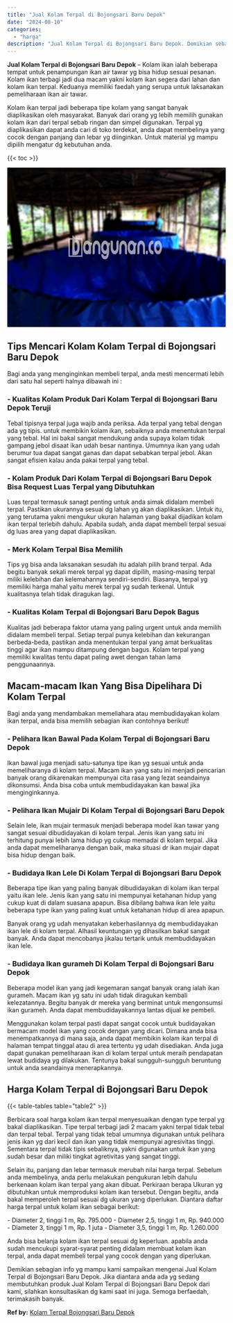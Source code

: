 ```yaml
---
title: "Jual Kolam Terpal di Bojongsari Baru Depok"
date: "2024-08-10"
categories: 
  - "harga"
description: "Jual Kolam Terpal di Bojongsari Baru Depok. Demikian sebagian info yg mampu kami sampaikan mengenai Jual Kolam Terpal di Bojongsari Baru Depok. Jika diantara..."
---
```


**Jual Kolam Terpal di Bojongsari Baru Depok** – Kolam ikan ialah beberapa tempat untuk penampungan ikan air tawar yg bisa hidup sesuai pesanan. Kolam ikan terbagi jadi dua macam yakni kolam ikan segera dari lahan dan kolam ikan terpal. Keduanya memiliki faedah yang serupa untuk laksanakan pemeliharaan ikan air tawar.

Kolam ikan terpal jadi beberapa tipe kolam yang sangat banyak diaplikasikan oleh masyarakat. Banyak dari orang yg lebih memilih gunakan kolam ikan dari terpal sebab ringan dan simpel digunakan. Terpal yg diaplikasikan dapat anda cari di toko terdekat, anda dapat membelinya yang cocok dengan panjang dan lebar yg diinginkan. Untuk material yg mampu dipilih mengatur dg kebutuhan anda.

{{< toc >}}

![Jual Kolam Terpal di Bojongsari Baru Depok](/images/jual-kolam-terpal-62.png)

## Tips Mencari Kolam Kolam Terpal di Bojongsari Baru Depok

Bagi anda yang menginginkan membeli terpal, anda mesti mencermati lebih dari satu hal seperti halnya dibawah ini :

### \- Kualitas Kolam Produk Dari Kolam Terpal di Bojongsari Baru Depok Teruji

Tebal tipisnya terpal juga wajib anda periksa. Ada terpal yang tebal dengan ada yg tipis. untuk membikin kolam ikan, sebaiknya anda menentukan terpal yang tebal. Hal ini bakal sangat mendukung anda supaya kolam tidak gampang jebol disaat ikan udah besar nantinya. Umumnya ikan yang udah berumur tua dapat sangat ganas dan dapat sebabkan terpal jebol. Akan sangat efisien kalau anda pakai terpal yang tebal.

### \- Kolam Produk Dari Kolam Terpal di Bojongsari Baru Depok Bisa Request Luas Terpal yang Dibutuhkan

Luas terpal termasuk sanagt penting untuk anda simak didalam membeli terpal. Pastikan ukurannya sesuai dg lahan yg akan diaplikasikan. Untuk itu, yang terutama yakni mengukur ukuran halaman yang bakal dijadikan kolam ikan terpal terlebih dahulu. Apabila sudah, anda dapat membeli terpal sesuai dg luas area yang dapat diaplikasikan.

### \- Merk Kolam Terpal Bisa Memilih

Tips yg bisa anda laksanakan sesudah itu adalah pilih brand terpal. Ada begitu banyak sekali merek terpal yg dapat dipilih, masing-masing terpal miliki kelebihan dan kelemahannya sendiri-sendiri. Biasanya, terpal yg memiliki harga mahal yaitu merek terpal yg sudah terkenal. Untuk kualitasnya telah tidak diragukan lagi.

### \- Kualitas Kolam Terpal di Bojongsari Baru Depok Bagus

Kualitas jadi beberapa faktor utama yang paling urgent untuk anda memilih didalam membeli terpal. Setiap terpal punya kelebihan dan kekurangan berbeda-beda, pastikan anda menentukan terpal yang amat berkualitas tinggi agar ikan mampu ditampung dengan bagus. Kolam terpal yang memiliki kwalitas tentu dapat paling awet dengan tahan lama penggunaannya.

## Macam-macam Ikan Yang Bisa Dipelihara Di Kolam Terpal

Bagi anda yang mendambakan memeliahara atau membudidayakan kolam ikan terpal, anda bisa memilih sebagian ikan contohnya berikut!

### \- Pelihara Ikan Bawal Pada Kolam Terpal di Bojongsari Baru Depok

Ikan bawal juga menjadi satu-satunya tipe ikan yg sesuai untuk anda memeliharanya di kolam terpal. Macam ikan yang satu ini menjadi pencarian banyak orang dikarenakan mempunyai cita rasa yang lezat seandainya dikonsumsi. Anda bisa coba untuk membudidayakan kan bawal jika menginginkannya.

### \- Pelihara Ikan Mujair Di Kolam Terpal di Bojongsari Baru Depok

Selain lele, ikan mujair termasuk menjadi beberapa model ikan tawar yang sangat sesuai dibudidayakan di kolam terpal. Jenis ikan yang satu ini terhitung punyai lebih lama hidup yg cukup memadai di kolam terpal. Jika anda dapat memeliharanya dengan baik, maka situasi dr ikan mujair dapat bisa hidup dengan baik.

### \- Budidaya Ikan Lele Di Kolam Terpal di Bojongsari Baru Depok

Beberapa tipe ikan yang paling banyak dibudidayakan di kolam ikan terpal yaitu ikan lele. Jenis ikan yang satu ini mempunyai ketahanan hidup yang cukup kuat di dalam suasana apapun. Bisa dibilang bahwa ikan lele yaitu beberapa type ikan yang paling kuat untuk ketahanan hidup di area apapun.

Banyak orang yg udah menyatakan keberhasilannya dg membudidayakan ikan lele di kolam terpal. Alhasil keuntungan yg dihasilkan bakal sangat banyak. Anda dapat mencobanya jikalau tertarik untuk membudidayakan ikan lele.

### \- Budidaya Ikan gurameh Di Kolam Terpal di Bojongsari Baru Depok

Beberapa model ikan yang jadi kegemaran sangat banyak orang ialah ikan gurameh. Macam ikan yg satu ini udah tidak diragukan kembali kelezatannya. Begitu banyak dr mereka yang berminat untuk mengonsumsi ikan gurameh. Anda dapat membudidayakannya lantas dijual ke pembeli.

Menggunakan kolam terpal pasti dapat sangat cocok untuk budidayakan bermacam model ikan yang cocok dengan yang dicari. Dimana anda bisa menempatkannya di mana saja, anda dapat membikin kolam ikan terpal di halaman tempat tinggal atau di area tertentu yg udah disediakan. Anda juga dapat gunakan pemeliharaan ikan di kolam terpal untuk meraih pendapatan lewat budidaya yg dilakukan. Tentunya bakal sungguh-sungguh beruntung untuk anda seandainya menerapkannya.

## Harga Kolam Terpal di Bojongsari Baru Depok

{{< table-tables table="table2" >}}

Berbicara soal harga kolam ikan terpal menyesuaikan dengan type terpal yg bakal diaplikasikan. Tipe terpal terbagi jadi 2 macam yakni terpal tidak tebal dan terpal tebal. Terpal yang tidak tebal umumnya digunakan untuk pelihara jenis ikan yg dari kecil dan ikan yang tidak mempunyai agresivitas tinggi. Sementara terpal tidak tipis sebaliknya, yakni digunakan untuk ikan yang sudah besar dan miliki tingkat agretivitas yang sangat tinggi.

Selain itu, panjang dan lebar termasuk merubah nilai harga terpal. Sebelum anda membelinya, anda perlu melakukan pengukuran lebih dahulu berkenaan kolam ikan terpal yang akan dibuat. Perkiraan berapa Ukuran yg dibutuhkan untuk memproduksi kolam ikan tersebut. Dengan begitu, anda bakal memperoleh terpal sesuai dg ukuran yang diperlukan. Diantara daftar harga terpal untuk kolam ikan sebagai berikut:

\- Diameter 2, tinggi 1 m, Rp. 795.000 - Diameter 2,5, tinggi 1 m, Rp. 940.000 - Diameter 3, tinggi 1 m, Rp. 1 juta - Diameter 3,5, tinggi 1 m, Rp. 1.260.000

Anda bisa belanja kolam ikan terpal sesuai dg keperluan. apabila anda sudah mencukupi syarat-syarat penting didalam membuat kolam ikan terpal, anda dapat membeli terpal yang cocok dengan yang diperlukan.

Demikian sebagian info yg mampu kami sampaikan mengenai Jual Kolam Terpal di Bojongsari Baru Depok. Jika diantara anda ada yg sedang membutuhkan produk Jual Kolam Terpal di Bojongsari Baru Depok dari kami, silahkan konsultasikan dg kami saat ini juga. Semoga berfaedah, terimakasih banyak.

**Ref by:** [Kolam Terpal Bojongsari Baru Depok](https://id.wikipedia.org/wiki/Kolam)
